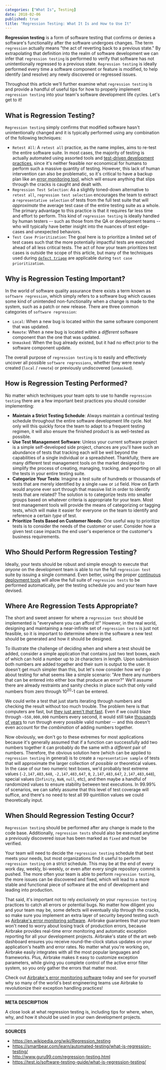 ```yaml
---
categories: ["What Is", Testing]
date: 2018-02-06
published: true
title: "Regression Testing: What It Is and How to Use It"
---
```


**Regression testing** is a form of software testing that confirms or denies a software's functionality after the software undergoes changes.  The term `regression` actually means "the act of reverting back to a previous state."  By extrapolating that definition into the realm of software development we can infer that `regression testing` is performed to verify that software has not unintentionally regressed to a previous state.  `Regression testing` is ideally performed every time a software component or feature is modified, to help identify (and resolve) any newly discovered or regressed issues.

Throughout this article we'll further examine what `regression testing` is and provide a handful of useful tips for how to properly implement `regression testing` into your team's software development life cycles.  Let's get to it!

## What is Regression Testing?

`Regression testing` simply confirms that modified software hasn't unintentionally changed and it is typically performed using any combination of the following techniques:

- `Retest All`: A `retest all` practice, as the name implies, aims to re-test the entire software suite.  In most cases, the majority of testing is actually automated using assorted tools and [test-driven development practices](https://airbrake.io/blog/sdlc/test-driven-development), since it's neither feasible nor economical for humans to perform such a massive quantity of testing.  However, this lack of human intervention can also be problematic, so it's critical to have a backup plan like an <a class="js-cta-utm" href="https://airbrake.io/account/new?utm_source=blog&utm_medium=end-post&utm_campaign=airbrake-regression-testing">error monitoring tool</a>, which will ensure anything that slips through the cracks is caught and dealt with.
- `Regression Test Selection`: As a slightly toned-down alternative to `retest all`, `regression test selection` encourages the team to extract a `representative selection` of tests from the full test suite that will _approximate_ the average test case of the entire testing suite as a whole.  The primary advantage to this practice is that it requires far less time and effort to perform.  This kind of `regression testing` is ideally handled by human testers -- such as those from the QA or development teams -- who will typically have better insight into the nuances of test edge-cases and unexpected behaviors.
- `Test Case Prioritization`: The goal here is to prioritize a limited set of test cases such that the more potentially impactful tests are executed ahead of all less critical tests.  The act of _how_ your team prioritizes test cases is outside the scope of this article, but many of the techniques used during [`defect triage`](https://airbrake.io/blog/devops/easing-the-pain-of-defect-triage) are applicable during `test case prioritization`.

## Why is Regression Testing Important?

In the world of software quality assurance there exists a term known as `software regression`, which simply refers to a software bug which causes some kind of unintended non-functionality when a change is made to the system, such as a patch or new release.  There are three common categories of `software regression`:

- `Local`: When a new bug is located within the same software component that was updated.
- `Remote`: When a new bug is located within a _different_ software component than the one that was updated.
- `Unmasked`: When the bug already existed, but it had no effect prior to the software component update.

The overall purpose of `regression testing` is to easily and effectively uncover all possible `software regressions`, whether they were newly created (`local` / `remote`) or previously undiscovered (`unmasked`).

## How is Regression Testing Performed?

No matter which techniques your team opts to use to handle `regression testing` there are a few important best practices you should consider implementing:

- **Maintain a Strict Testing Schedule**: Always maintain a continual testing schedule throughout the entire software development life cycle.  Not only will this quickly force the team to adapt to a frequent testing regimen, it will also ensure the finished product is as well-tested as possible.
- **Use Test Management Software**: Unless your current software project is a simple self-developed side project, chances are you'll have such an abundance of tests that tracking each will be well beyond the capabilities of a single individual or a spreadsheet.  Thankfully, there are many different test management tools on the market designed to simplify the process of creating, managing, tracking, and reporting on all the tests in your entire testing suite.
- **Categorize Your Tests**: Imagine a test suite of hundreds or thousands of tests that are merely identified by a single `name` or `id` field.  How on Earth would anyone ever sort through that massive list in order to identify tests that are related?  The solution is to categorize tests into smaller groups based on whatever criteria is appropriate for your team.  Most test management tools will provide the means of categorizing or tagging tests, which will make it easier for everyone on the team to identify and reference a certain _type_ of test.
- **Prioritize Tests Based on Customer Needs**: One useful way to prioritize tests is to consider the needs of the customer or user.  Consider how a given test case impacts the end user's experience or the customer's business requirements.

## Who Should Perform Regression Testing?

Ideally, your tests should be robust and simple enough to execute that _anyone_ on the development team is able to run the full `regression test` suite by issuing a single command.  Even better, using the proper [continuous deployment tools](https://airbrake.io/blog/devops/9-powerful-deployment-tools) will allow the full suite of `regression tests` to be performed automatically, per the testing schedule you and your team have devised.

## Where Are Regression Tests Appropriate?

The short and sweet answer for where a `regression test` should be implemented is "everywhere you can afford it!"  However, in the real world, designing and maintaining a near-infinite set of `regression tests` is just not feasible, so it is important to determine where in the software a new test should be generated and how it should be designed.

To illustrate the challenge of deciding when and where a test should be added, consider a simple application that contains just two text boxes, each of which can hold a number up to `20` characters in length.  Upon submission both numbers are added together and their sum is output to the user.  It doesn't get much simpler than this, but let's now consider how we'd go about testing for what seems like a simple scenario: "Are there any numbers that can be entered into either box that produce an error?"  We'll assume there are already restraints and sanity checks in place such that only valid numbers from zero through 10<sup>20</sup>-1 can be entered.

We could write a test that just starts iterating through numbers and checking the result without too much trouble.  The problem here is that computers are fast, but [they just aren't _that_ fast](https://computers-are-fast.github.io/).  Even if we could blaze through `~550,000,000` numbers every second, it would still take [thousands of years](https://www.wolframalpha.com/input/?i=(10+%5E+20+-+1)+%2F+(5.5+%C3%97+10%5E8)+seconds) to run through every possible valid number -- and this doesn't even account for the _combination_ of adding numbers together.

Now obviously, we don't go to these extremes for most applications because it's generally assumed that if a function can successfully add two numbers together it can probably do the same with a _different_ pair of numbers.  Therefore, the obvious solution here (which can be applied to `regression testing` in general) is to create a `representative sample` of tests that will approximate the larger collection of _possible_ or theoretical values.  In the case of our two numeric text boxes, we'd probably test extreme values (`-2,147,483,648`, `-2,147,483,647`, `0`, `2,147,483,647`, `2,147,483,648`), special values (`Infinity`, `NaN`, `null`, etc), and then maybe a handful of randomized values to ensure stability between test executions.  In 99.99% of scenarios, we can safely assume that this level of test coverage will suffice, and there's no need to test all 99 quintillion values we could theoretically input.

## When Should Regression Testing Occur?

`Regression testing` should be performed after any change is made to the code base.  Additionally, `regression tests` should also be executed anytime a previously discovered issue has been marked as `fixed` and must be verified.

Your team will need to decide the `regression testing` schedule that best meets your needs, but most organizations find it useful to perform `regression testing` on a strict schedule.  This may be at the end of every work day, weekly, bi-weekly, or even after every single repository commit is pushed.  The more often your team is able to perform `regression testing`, the more issues can be discovered and fixed, which will lead to a more stable and functional piece of software at the end of development and leading into production.

That said, it's important not to rely _exclusively_ on your `regression testing` practices to catch all errors or potential bugs.  No matter how diligent you and your team may be, some defects will eventually slip through the cracks, so make sure you implement an extra layer of security beyond testing such as <a class="js-cta-utm" href="https://airbrake.io/account/new?utm_source=blog&utm_medium=end-post&utm_campaign=airbrake-regression-testing">Airbrake's error monitoring software</a>.  Airbrake guarantees that your team won't need to worry about losing track of production errors, because Airbrake provides real-time error monitoring and automatic exception reporting for all your development projects.  Airbrake's state of the art web dashboard ensures you receive round-the-clock status updates on your application's health and error rates.  No matter what you're working on, Airbrake easily integrates with all the most popular languages and frameworks.  Plus, Airbrake makes it easy to customize exception parameters, while giving you complete control of the active error filter system, so you only gather the errors that matter most.

Check out <a class="js-cta-utm" href="https://airbrake.io/account/new?utm_source=blog&utm_medium=end-post&utm_campaign=airbrake-regression-testing">Airbrake's error monitoring software</a> today and see for yourself why so many of the world's best engineering teams use Airbrake to revolutionize their exception handling practices!

---

__META DESCRIPTION__

A close look at what regression testing is, including tips for where, when, why, and how it should be used in your own development projects.

---

__SOURCES__

- https://en.wikipedia.org/wiki/Regression_testing
- https://smartbear.com/learn/automated-testing/what-is-regression-testing/
- http://www.guru99.com/regression-testing.html
- https://test.io/software-testing-guide/what-is-regression-testing/